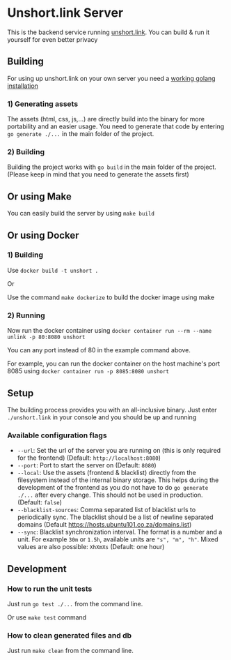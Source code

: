 # Unshort.link Server

This is the backend service running [unshort.link](https://unshort.link). You can build & run it yourself for even better privacy

## Building

For using up unshort.link on your own server you need a [working golang installation](https://golang.org/doc/install)

### 1) Generating assets

The assets (html, css, js,...) are directly build into the binary for more portability and an easier usage. You need to 
generate that code by entering `go generate ./...` in the main folder of the project.

### 2) Building
   
Building the project works with `go build` in the main folder of the project. (Please keep in mind that you need to generate
the assets first)

## Or using Make

You can easily build the server by using `make build`

## Or using Docker

### 1) Building

Use `docker build -t unshort .`

Or

Use the command `make dockerize` to build the docker image using make

### 2) Running

Now run the docker container using `docker container run --rm --name unlink -p 80:8080 unshort`

You can any port instead of 80 in the example command above.

For example, you can run the docker container on the host machine's port 8085 using `docker container run -p 8085:8080 unshort`   

## Setup

The building process provides you with an all-inclusive binary. Just enter `./unshort.link` in your console and you should
be up and running

### Available configuration flags

- `--url`: Set the url of the server you are running on (this is only required for the frontend) (Default: `http://localhost:8080`)
- `--port`: Port to start the server on (Default: `8080`)
- `--local`: Use the assets (frontend & blacklist) directly from the filesystem instead of the internal binary storage. This helps during the development of the frontend as you do not have to do `go generate ./...` after every change. This should not be used in production. (Default: `false`)
- `--blacklist-sources`:  Comma separated list of blacklist urls to periodically sync. The blacklist should be a list of newline separated domains (Default https://hosts.ubuntu101.co.za/domains.list)
- `--sync`: Blacklist synchronization interval. The format is a number and a unit. For example `30m` or `1.5h`, available units are `"s", "m", "h"`. Mixed values are also possible: `XhXmXs` (Default: one hour)

## Development
### How to run the unit tests
Just run `go test ./...` from the command line.

Or use `make test` command

### How to clean generated files and db
Just run `make clean` from the command line.